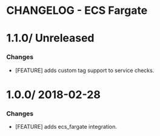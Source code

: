 # CHANGELOG - ECS Fargate

1.1.0/ Unreleased
==================

### Changes

* [FEATURE] adds custom tag support to service checks.

1.0.0/ 2018-02-28
==================

### Changes

* [FEATURE] adds ecs_fargate integration.

